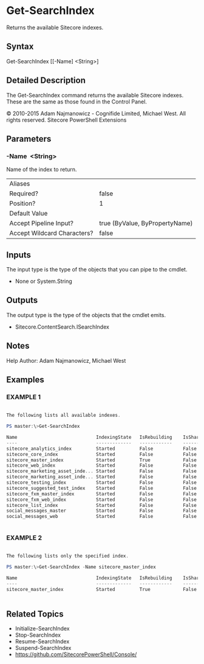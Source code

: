 # Get-SearchIndex 
 
Returns the available Sitecore indexes. 
 
## Syntax 
 
Get-SearchIndex [[-Name] &lt;String&gt;] 
 
 
## Detailed Description 
 
The Get-SearchIndex command returns the available Sitecore indexes. These are the same as those found in the Control Panel. 
 
© 2010-2015 Adam Najmanowicz - Cognifide Limited, Michael West. All rights reserved. Sitecore PowerShell Extensions 
 
## Parameters 
 
### -Name&nbsp; &lt;String&gt; 
 
Name of the index to return. 
 
<table>
    <thead></thead>
    <tbody>
        <tr>
            <td>Aliases</td>
            <td></td>
        </tr>
        <tr>
            <td>Required?</td>
            <td>false</td>
        </tr>
        <tr>
            <td>Position?</td>
            <td>1</td>
        </tr>
        <tr>
            <td>Default Value</td>
            <td></td>
        </tr>
        <tr>
            <td>Accept Pipeline Input?</td>
            <td>true (ByValue, ByPropertyName)</td>
        </tr>
        <tr>
            <td>Accept Wildcard Characters?</td>
            <td>false</td>
        </tr>
    </tbody>
</table> 
 
## Inputs 
 
The input type is the type of the objects that you can pipe to the cmdlet. 
 
* None or System.String 
 
## Outputs 
 
The output type is the type of the objects that the cmdlet emits. 
 
* Sitecore.ContentSearch.ISearchIndex 
 
## Notes 
 
Help Author: Adam Najmanowicz, Michael West 
 
## Examples 
 
### EXAMPLE 1 
 
 
 
```powershell   
 
The following lists all available indexes.

PS master:\>Get-SearchIndex

Name                             IndexingState   IsRebuilding    IsSharded
----                             -------------   ------------    ---------
sitecore_analytics_index         Started         False           False
sitecore_core_index              Started         False           False
sitecore_master_index            Started         True            False
sitecore_web_index               Started         False           False
sitecore_marketing_asset_inde... Started         False           False
sitecore_marketing_asset_inde... Started         False           False
sitecore_testing_index           Started         False           False
sitecore_suggested_test_index    Started         False           False
sitecore_fxm_master_index        Started         False           False
sitecore_fxm_web_index           Started         False           False
sitecore_list_index              Started         False           False
social_messages_master           Started         False           False
social_messages_web              Started         False           False 
 
``` 
 
### EXAMPLE 2 
 
 
 
```powershell   
 
The following lists only the specified index.

PS master:\>Get-SearchIndex -Name sitecore_master_index

Name                             IndexingState   IsRebuilding    IsSharded
----                             -------------   ------------    ---------
sitecore_master_index            Started         True            False 
 
``` 
 
## Related Topics 
 
* Initialize-SearchIndex* Stop-SearchIndex* Resume-SearchIndex* Suspend-SearchIndex* <a href='https://github.com/SitecorePowerShell/Console/' target='_blank'>https://github.com/SitecorePowerShell/Console/</a><br/>
